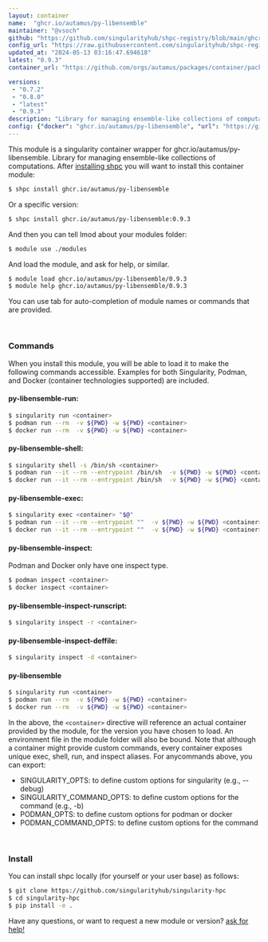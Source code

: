 ```yaml
---
layout: container
name:  "ghcr.io/autamus/py-libensemble"
maintainer: "@vsoch"
github: "https://github.com/singularityhub/shpc-registry/blob/main/ghcr.io/autamus/py-libensemble/container.yaml"
config_url: "https://raw.githubusercontent.com/singularityhub/shpc-registry/main/ghcr.io/autamus/py-libensemble/container.yaml"
updated_at: "2024-05-13 03:16:47.694618"
latest: "0.9.3"
container_url: "https://github.com/orgs/autamus/packages/container/package/py-libensemble"

versions:
 - "0.7.2"
 - "0.8.0"
 - "latest"
 - "0.9.3"
description: "Library for managing ensemble-like collections of computations."
config: {"docker": "ghcr.io/autamus/py-libensemble", "url": "https://github.com/orgs/autamus/packages/container/package/py-libensemble", "maintainer": "@vsoch", "description": "Library for managing ensemble-like collections of computations.", "latest": {"0.9.3": "sha256:f36fa5319ce2c2098a8ea7a5dc0a1bd8eaa0e72d010a0e38d405a8eefa70c586"}, "tags": {"0.7.2": "sha256:590852c32b8b4e5ea6dc5d6909a64f3128f972b062eb362ee5ee3d2c51840b99", "0.8.0": "sha256:b594a04013badc5866635d4d4ade3c21acba4540fa4fa082d7fbb4fc1fc193fb", "latest": "sha256:f36fa5319ce2c2098a8ea7a5dc0a1bd8eaa0e72d010a0e38d405a8eefa70c586", "0.9.3": "sha256:f36fa5319ce2c2098a8ea7a5dc0a1bd8eaa0e72d010a0e38d405a8eefa70c586"}}
---
```


This module is a singularity container wrapper for ghcr.io/autamus/py-libensemble.
Library for managing ensemble-like collections of computations.
After [installing shpc](#install) you will want to install this container module:


```bash
$ shpc install ghcr.io/autamus/py-libensemble
```

Or a specific version:

```bash
$ shpc install ghcr.io/autamus/py-libensemble:0.9.3
```

And then you can tell lmod about your modules folder:

```bash
$ module use ./modules
```

And load the module, and ask for help, or similar.

```bash
$ module load ghcr.io/autamus/py-libensemble/0.9.3
$ module help ghcr.io/autamus/py-libensemble/0.9.3
```

You can use tab for auto-completion of module names or commands that are provided.

<br>

### Commands

When you install this module, you will be able to load it to make the following commands accessible.
Examples for both Singularity, Podman, and Docker (container technologies supported) are included.

#### py-libensemble-run:

```bash
$ singularity run <container>
$ podman run --rm  -v ${PWD} -w ${PWD} <container>
$ docker run --rm  -v ${PWD} -w ${PWD} <container>
```

#### py-libensemble-shell:

```bash
$ singularity shell -s /bin/sh <container>
$ podman run --it --rm --entrypoint /bin/sh  -v ${PWD} -w ${PWD} <container>
$ docker run --it --rm --entrypoint /bin/sh  -v ${PWD} -w ${PWD} <container>
```

#### py-libensemble-exec:

```bash
$ singularity exec <container> "$@"
$ podman run --it --rm --entrypoint ""  -v ${PWD} -w ${PWD} <container> "$@"
$ docker run --it --rm --entrypoint ""  -v ${PWD} -w ${PWD} <container> "$@"
```

#### py-libensemble-inspect:

Podman and Docker only have one inspect type.

```bash
$ podman inspect <container>
$ docker inspect <container>
```

#### py-libensemble-inspect-runscript:

```bash
$ singularity inspect -r <container>
```

#### py-libensemble-inspect-deffile:

```bash
$ singularity inspect -d <container>
```



#### py-libensemble

```bash
$ singularity run <container>
$ podman run --rm  -v ${PWD} -w ${PWD} <container>
$ docker run --rm  -v ${PWD} -w ${PWD} <container>
```


In the above, the `<container>` directive will reference an actual container provided
by the module, for the version you have chosen to load. An environment file in the
module folder will also be bound. Note that although a container
might provide custom commands, every container exposes unique exec, shell, run, and
inspect aliases. For anycommands above, you can export:

 - SINGULARITY_OPTS: to define custom options for singularity (e.g., --debug)
 - SINGULARITY_COMMAND_OPTS: to define custom options for the command (e.g., -b)
 - PODMAN_OPTS: to define custom options for podman or docker
 - PODMAN_COMMAND_OPTS: to define custom options for the command

<br>

### Install

You can install shpc locally (for yourself or your user base) as follows:

```bash
$ git clone https://github.com/singularityhub/singularity-hpc
$ cd singularity-hpc
$ pip install -e .
```

Have any questions, or want to request a new module or version? [ask for help!](https://github.com/singularityhub/singularity-hpc/issues)